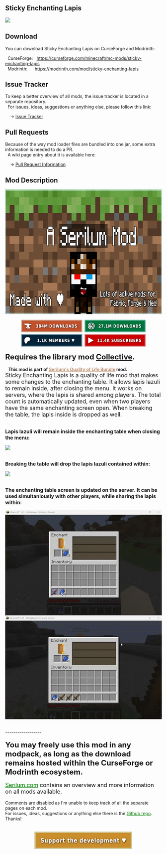 <h2>Sticky Enchanting Lapis</h2>

<p><a href="https://github.com/Serilum/Sticky-Enchanting-Lapis"><img src="https://serilum.com/assets/data/logo/sticky-enchanting-lapis.png"></a></p><h2>Download</h2>

<p>You can download Sticky Enchanting Lapis on CurseForge and Modrinth:</p><p>&nbsp;&nbsp;CurseForge: &nbsp;&nbsp;<a href="https://curseforge.com/minecraft/mc-mods/sticky-enchanting-lapis">https://curseforge.com/minecraft/mc-mods/sticky-enchanting-lapis</a><br>&nbsp;&nbsp;Modrinth: &nbsp;&nbsp;&nbsp;&nbsp;&nbsp;<a href="https://modrinth.com/mod/sticky-enchanting-lapis">https://modrinth.com/mod/sticky-enchanting-lapis</a></p>

<h2>Issue Tracker</h2>

<p>To keep a better overview of all mods, the issue tracker is located in a separate repository.<br>&nbsp;&nbsp;For issues, ideas, suggestions or anything else, please follow this link:</p>

<p>&nbsp;&nbsp;&nbsp;&nbsp;-> <a href="https://serilum.com/url/issue-tracker">Issue Tracker</a></p>

<h2>Pull Requests</h2>

<p>Because of the way mod loader files are bundled into one jar, some extra information is needed to do a PR.<br>&nbsp;&nbsp;A wiki page entry about it is available here:</p>

<p>&nbsp;&nbsp;&nbsp;&nbsp;-> <a href="https://serilum.com/url/pull-requests">Pull Request Information</a></p>

<h2>Mod Description</h2>

<p style="text-align:center"><a href="https://serilum.com/" target="_blank" rel="nofollow"><img src="https://github.com/Serilum/.cdn/raw/main/description/header/header.png" alt="" width="838" height="400"></a></p>
<p style="text-align:center"><a href="https://curseforge.com/members/serilum/projects" target="_blank" rel="nofollow"><img src="https://raw.githubusercontent.com/Serilum/.data-workflow/main/badges/svg/curseforge.svg" width="200"></a> <a href="https://modrinth.com/user/Serilum" target="_blank" rel="nofollow"><img src="https://raw.githubusercontent.com/Serilum/.data-workflow/main/badges/svg/modrinth.svg" width="200"></a> <a href="https://patreon.com/serilum" target="_blank" rel="nofollow"><img src="https://raw.githubusercontent.com/Serilum/.data-workflow/main/badges/svg/patreon.svg" width="200"></a> <a href="https://youtube.com/@serilum" target="_blank" rel="nofollow"><img src="https://raw.githubusercontent.com/Serilum/.data-workflow/main/badges/svg/youtube.svg" width="200"></a></p>
<p><strong><span style="font-size:24px">Requires the library mod <a style="font-size:24px" href="https://curseforge.com/minecraft/mc-mods/collective" target="_blank" rel="nofollow">Collective</a>.</span></strong><br><br><strong>&nbsp;&nbsp;&nbsp;This mod is part of <span style="color:#bf8f6f"><a style="color:#bf8f6f" href="https://curseforge.com/minecraft/mc-mods/serilums-qol-bundle" target="_blank" rel="nofollow">Serilum's Quality of Life Bundle</a></span> mod.</strong><br><span style="font-size:18px">Sticky Enchanting Lapis is a quality of life mod that makes some changes to the enchanting table. It allows lapis lazuli to remain inside, after closing the menu. It works on servers, where the lapis is shared among players. The total count is automatically updated, even when two players have the same enchanting screen open. When breaking the table, the lapis inside is dropped as well.<br></span><br><br><span style="font-size:16px"><strong>Lapis lazuli will remain inside the enchanting table when closing the menu:</strong></span></p>
<div class="spoiler">
<p><picture><img src="https://github.com/Serilum/.cdn/raw/main/projects/sticky-enchanting-lapis/a.gif"></picture></p>
</div>
<p>&nbsp;<br><span style="font-size:16px"><strong>Breaking the table will drop the lapis lazuli contained within:</strong></span></p>
<div class="spoiler">
<p><picture><img src="https://github.com/Serilum/.cdn/raw/main/projects/sticky-enchanting-lapis/b.gif"></picture></p>
</div>
<p>&nbsp;<br><span style="font-size:16px"><strong>The enchanting table screen is updated on the server. It can be used simultaniously with other players, while sharing the lapis within:</strong></span></p>
<div class="spoiler">
<p><picture><img src="https://github.com/Serilum/.cdn/raw/main/projects/sticky-enchanting-lapis/c.gif"></picture></p>
</div>
<p>&nbsp;<br>------------------<br><br><span style="font-size:24px"><strong>You may freely use this mod in any modpack, as long as the download remains hosted within the CurseForge or Modrinth ecosystem.</strong></span><br><br><span style="font-size:18px"><a style="font-size:18px;color:#008000" href="https://serilum.com/" target="_blank" rel="nofollow">Serilum.com</a> contains an overview and more information on all mods available.</span><br><br><span style="font-size:14px">Comments are disabled as I'm unable to keep track of all the separate pages on each mod.</span><span style="font-size:14px"><br>For issues, ideas, suggestions or anything else there is the&nbsp;<a style="font-size:14px;color:#008000" href="https://github.com/Serilum/.issue-tracker" target="_blank" rel="nofollow">Github repo</a>. Thanks!</span><span style="font-size:6px"><br><br></span></p>
<p style="text-align:center"><a href="https://serilum.com/donate" target="_blank" rel="nofollow"><img src="https://github.com/Serilum/.cdn/raw/main/description/projects/support.svg" alt="" width="320"></a></p>